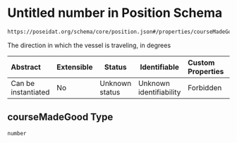 # Untitled number in Position Schema

```txt
https://poseidat.org/schema/core/position.json#/properties/courseMadeGood
```

The direction in which the vessel is traveling, in degrees


| Abstract            | Extensible | Status         | Identifiable            | Custom Properties | Additional Properties | Access Restrictions | Defined In                                                           |
| :------------------ | ---------- | -------------- | ----------------------- | :---------------- | --------------------- | ------------------- | -------------------------------------------------------------------- |
| Can be instantiated | No         | Unknown status | Unknown identifiability | Forbidden         | Allowed               | none                | [position.json\*](schemas/core/position.json "open original schema") |

## courseMadeGood Type

`number`
